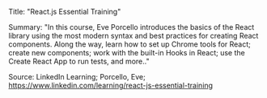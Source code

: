 Title: "React.js Essential Training"

Summary: "In this course, Eve Porcello introduces the basics of the React library using the most modern syntax and best practices for creating React components. Along the way, learn how to set up Chrome tools for React; create new components; work with the built-in Hooks in React; use the Create React App to run tests, and more.."

Source: LinkedIn Learning; Porcello, Eve; https://www.linkedin.com/learning/react-js-essential-training
